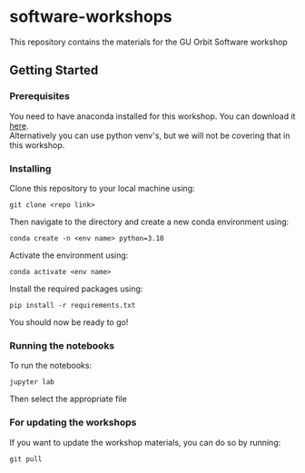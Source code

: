 # software-workshops

This repository contains the materials for the GU Orbit Software workshop

## Getting Started

### Prerequisites
You need to have anaconda installed for this workshop. You can download it [here](https://www.anaconda.com/download/).\
Alternatively you can use python venv's, but we will not be covering that in this workshop.

### Installing
Clone this repository to your local machine using:
```
git clone <repo link>
```
Then navigate to the directory and create a new conda environment using:
```
conda create -n <env name> python=3.10
```
Activate the environment using:
```
conda activate <env name>
```
Install the required packages using:
```
pip install -r requirements.txt
```
You should now be ready to go!

### Running the notebooks
To run the notebooks:
```
jupyter lab
```
Then select the appropriate file

### For updating the workshops
If you want to update the workshop materials, you can do so by running:
```
git pull
```
